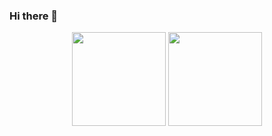 ### Hi there 👋

<p align='center'>
   <a href="https://github-readme-stats.vercel.app/api?username=KluevJakov&show_icons=true&count_private=true">
   <img height=150 src="https://github-readme-stats.vercel.app/api?username=KluevJakov&show_icons=true&count_private=true"/></a>
   <a href="https://github.com/KluevJakov/github-readme-stats">
   <img height=150 src="https://github-readme-stats.vercel.app/api/top-langs/?username=KluevJakov&layout=compact"/></a>
</p>

<!--
**KluevJakov/KluevJakov** is a ✨ _special_ ✨ repository because its `README.md` (this file) appears on your GitHub profile.

Here are some ideas to get you started:

- 🔭 I’m currently working on ...
- 🌱 I’m currently learning ...
- 👯 I’m looking to collaborate on ...
- 🤔 I’m looking for help with ...
- 💬 Ask me about ...
- 📫 How to reach me: ...
- 😄 Pronouns: ...
- ⚡ Fun fact: ...
-->

